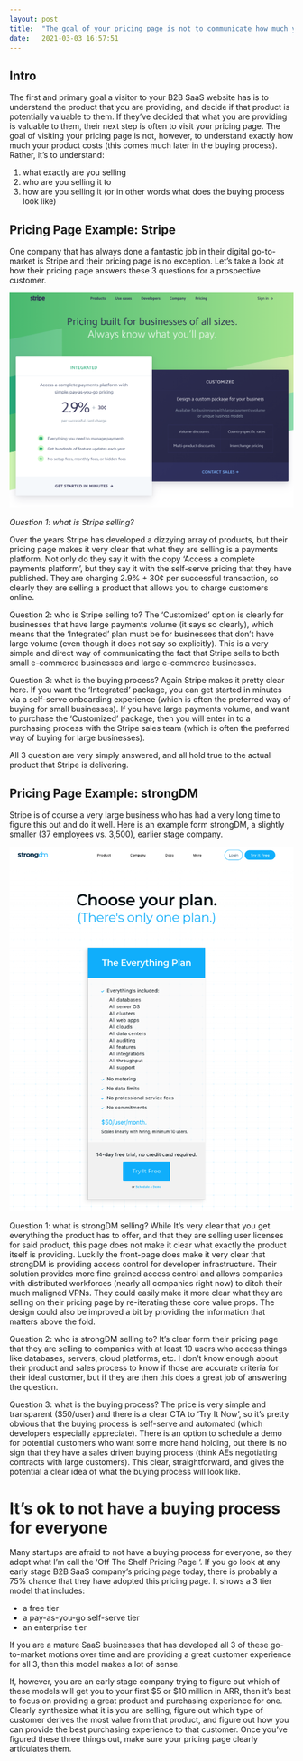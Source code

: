 ```yaml
---
layout: post
title:  "The goal of your pricing page is not to communicate how much your product costs"
date:   2021-03-03 16:57:51
---
```


## Intro

The first and primary goal a visitor to your B2B SaaS website has is to understand the product that you are providing, and decide if that product is potentially valuable to them. If they’ve decided that what you are providing is valuable to them, their next step is often to visit your pricing page. The goal of visiting your pricing page is not, however, to understand exactly how much your product costs (this comes much later in the buying process). Rather, it’s to understand:

1. what exactly are you selling
2. who are you selling it to
3. how are you selling it (or in other words what does the buying process look like)

## Pricing Page Example: Stripe

One company that has always done a fantastic job in their digital go-to-market is Stripe and their pricing page is no exception. Let’s take a look at how their pricing page answers these 3 questions for a prospective customer.

![Stripe Pricing](/assets/img/stripe-pricing.png)

*Question 1: what is Stripe selling?*

Over the years Stripe has developed a dizzying array of products, but their pricing page makes it very clear that what they are selling is a payments platform. Not only do they say it with the copy ‘Access a complete payments platform’, but they say it with the self-serve pricing that they have published. They are charging 2.9% + 30¢ per successful transaction, so clearly they are selling a product that allows you to charge customers online. 

Question 2: who is Stripe selling to?
The ‘Customized’ option is clearly for businesses that have large payments volume (it says so clearly), which means that the ‘Integrated’ plan must be for businesses that don’t have large volume (even though it does not say so explicitly). This is a very simple and direct way of communicating the fact that Stripe sells to both small e-commerce businesses and large e-commerce businesses. 

Question 3: what is the buying process?
Again Stripe makes it pretty clear here. If you want the ‘Integrated’ package, you can get started in minutes via a self-serve onboarding experience (which is often the preferred way of buying for small businesses). If you have large payments volume, and want to purchase the ‘Customized’ package, then you will enter in to a purchasing process with the Stripe sales team (which is often the preferred way of buying for large businesses). 

All 3 question are very simply answered, and all hold true to the actual product that Stripe is delivering.

## Pricing Page Example: strongDM


Stripe is of course a very large business who has had a very long time to figure this out and do it well. Here is an example form strongDM, a slightly smaller (37 employees vs. 3,500), earlier stage company.

![strongDM Pricing](/assets/img/strongdm-pricing.png)

Question 1: what is strongDM selling? 
While It’s very clear that you get everything the product has to offer, and that they are selling user licenses for said product, this page does not make it clear what exactly the product itself is providing. Luckily the front-page does make it very clear that strongDM is providing access control for developer infrastructure. Their solution provides more fine grained access control and allows companies with distributed workforces (nearly all companies right now) to ditch their much maligned VPNs. They could easily make it more clear what they are selling on their pricing page by re-iterating these core value props. The design could also be improved a bit by providing the information that matters above the fold. 

Question 2: who is strongDM selling to?
It’s clear form their pricing page that they are selling to companies with at least 10 users who access things like databases, servers, cloud platforms, etc. I don’t know enough about their product and sales process to know if those are accurate criteria for their ideal customer, but if they are then this does a great job of answering the question.

Question 3: what is the buying process?
The price is very simple and  transparent ($50/user) and there is a clear CTA to ‘Try It Now’, so it’s pretty obvious that the buying process is self-serve and automated (which developers especially appreciate). There is an option to schedule a demo for potential customers who want some more hand holding, but there is no sign that they have a sales driven buying process (think AEs negotiating contracts with large customers). This clear, straightforward, and gives the potential a clear idea of what the buying process will look like. 

# It’s ok to not have a buying process for everyone

Many startups are afraid to not have a buying process for everyone, so they adopt what I’m call the ‘Off The Shelf Pricing Page ‘. If you go look at any early stage B2B SaaS company’s pricing page today, there is probably a 75% chance that they have adopted this pricing page. It shows a 3 tier model that includes:
- a free tier
- a pay-as-you-go self-serve tier
- an enterprise tier 

If you are a mature SaaS businesses that has developed all 3 of these go-to-market motions over time and are providing a great customer experience for all 3, then this model makes a lot of sense. 

If, however, you are an early stage company trying to figure out which of these models will get you to your first $5 or $10 million in ARR, then it’s best to focus on providing a great product and purchasing experience for one. Clearly synthesize what it is you are selling, figure out which type of customer derives the most value from that product, and figure out how you can provide the best purchasing experience to that customer. Once you’ve figured these three things out, make sure your pricing page clearly articulates them. 

